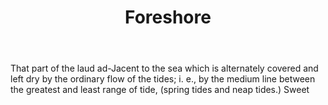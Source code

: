 ---
title: Foreshore
letter: F
permalink: "/definitions/bld-foreshore.html"
body: That part of the laud ad-Jacent to the sea which is alternately covered and
  left dry by the ordinary flow of the tides; i. e., by the medium line between the
  greatest and least range of tide, (spring tides and neap tides.) Sweet
published_at: '2018-07-07'
source: Black's Law Dictionary 2nd Ed (1910)
layout: post
---